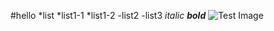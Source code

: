 
#hello
*list
 *list1-1
  *list1-2
-list2
-list3
*italic*
***bold***
![Test Image](/participants/kent_sato/images/test.jpg)

